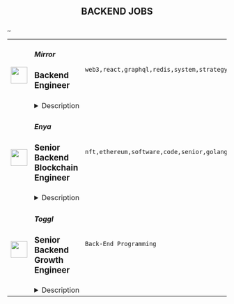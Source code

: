 <div align="center"><h2>BACKEND JOBS</h2></div><table><tr>
                <td width="100" height="100" rowspan="2">
                    <img src="https://remoteok.com/assets/img/jobs/fe20f22ef1b6c2f31bbb3825d67cc0121677309344.peg" width="38px" height="auto">
                </td>
                <td width="300">
                    <h5>Mirror</h5>
                    <h3>Backend Engineer</h3>
                </td>
                <td width="300">
                    <code>web3,react,graphql,redis,system,strategy,health,engineer,backend</code>
                </td>
                <td width="200">
                <text>1 days ago</text>
                </td>
                <td width="100" rowspan="2">
                <a href="https://remoteOK.com/remote-jobs/remote-backend-engineer-mirror-199867" align="right" target="_blank">Apply</a>
                </td>
            </tr>
            <tr>
                <td colspan="3">
                <details><summary>Description</summary>
                <p>At Mirror, our mission is to use web3 technology in order to reimagine the ways people publish, read and share writing online. We are a small, passionate team with a breadth of experience that has been building in web3 for years. Together, we aspire to build products that are beautiful and intuitive, without compromising on <span class="discussion-id-dfde74bb-5410-45f6-920d-cc78543321e8 notion-enable-hover">user sovereignty</span> or decentralization.</p>
<h3>The Company</h3>
<p>Mirror is a web3-native publishing platform that powers a new writing ecosystem. Writers on Mirror donât just publish, they build community and fund their writing by minting their work as Writing NFTs  â collectible, minted versions of posts on Mirror. Readers on Mirror donât just consume content, they collect it and discover new writers in each otherâs collections. All of this happens within a tightly integrated web3 product that is centered around an intuitive editor that allows writers to incorporate smart contract-based economic blocks.</p>
<p>We've raised close to $14 million from investors that include a16z Crypto, Union Square Ventures, and Variant.</p>
<h3>Responsibilities</h3>
<ul>
<li>Support product development by developing our backend API</li>
</ul>
<h3>Requirements</h3>
<ul>
<li>Experience building and maintaining a production system at scale</li>
<li>Comfortable with SQL databases</li>
<li>Experience designing performant and well-tested GraphQL APIs</li>
</ul>
<h3>Nice to have</h3>
<ul>
<li>Degree in computer science</li>
<li>Frontend experience (React, React Native)</li>
<li>Web3 experience</li>
<li>No-SQL and Redis experience</li>
<li>Experience with monitoring tools (Honeycomb, NewRelic, ElasticSearch, etc)</li>
</ul>
<h3><strong>Salary Range</strong></h3>
<ul>
<li>$140,000 - $210,000 (based on experience)</li>
</ul><div class="content-conclusion">
<h3>Mirror's Benefits</h3>
<p>Here are some of our benefits:</p>
<ul>
<li>Medical, dental, and vision insurance, with 80% of premiums paid by the company</li>
<li>$3,000 work-from-home/remote office setup stipend</li>
<li>$150/month home internet and cell phone reimbursement</li>
<li>Healthcare Flexible Spending Account or Health Savings Account</li>
<li>Dependent Care Flexible Spending Account</li>
<li>Short-term and long-term disability insurance, with premiums paid by the company</li>
<li>$50,000 life insurance and accidental death and dismemberment insurance, with premiums paid by company</li>
<li>401(k)</li>
<li>Flexible time off policy</li>
<li>Three monthsâ paid baby bonding leave</li>
<li>Remote-first teamwork with team and community members around the world</li>
<li>Team offsites for periodic in-person collaborative strategy sessions</li>
<li>Passionate, supportive team dedicated to learning and growing together in web3</li>
</ul>
</div><br/><br/>Please mention the word **COOPERATIVELY** and tag RMzUuMjE0LjE3My4yMjI= when applying to show you read the job post completely (#RMzUuMjE0LjE3My4yMjI=). This is a beta feature to avoid spam applicants. Companies can search these words to find applicants that read this and see they're human.
                </details>
                </td>
            </tr>,<tr>
                <td width="100" height="100" rowspan="2">
                    <img src="https://remoteok.com/assets/img/jobs/52ec49f5a50a67c960c16e4fb97a2e381677136614.peg" width="38px" height="auto">
                </td>
                <td width="300">
                    <h5>Enya</h5>
                    <h3>Senior Backend Blockchain Engineer</h3>
                </td>
                <td width="300">
                    <code>nft,ethereum,software,code,senior,golang,engineer,engineering,backend</code>
                </td>
                <td width="200">
                <text>3 days ago</text>
                </td>
                <td width="100" rowspan="2">
                <a href="https://remoteOK.com/remote-jobs/remote-senior-backend-blockchain-engineer-enya-198856" align="right" target="_blank">Apply</a>
                </td>
            </tr>
            <tr>
                <td colspan="3">
                <details><summary>Description</summary>
                <div>Enya Labs, as a core contributor to Boba Network is seeking a Senior Backend Blockchain Engineer. In this role you will design, document and implement quality backend architectures. Develop high-quality, performant, modern, clean and readable code within tight deadlines. You will own the development and maintenance of the project from ideation to deployment and write reusable libraries and custom logic for blockchain state machines.</div><div> </div><p></p><h4>Responsibilities:</h4><p></p><p></p><ul>
<li>Work and contribute in building a client diverse Rollup ecosystem by helping to build Erigon, our rollup execution client</li>
<li>Contribute to upstream Ethereum Erigon codebase</li>
<li>Implement performance improvements to Erigon</li>
<li>Work with the Ethereum community to specify and implement EIPs</li>
</ul><p></p><h4>Qualifications:</h4><p></p><p></p><ul>
<li>5+ years of experience in a Software Engineering role </li>
<li>3 to 5 years experience in designing and implementing quality backend architectures</li>
<li>4+ years of experience with Golang is a must</li>
<li>Deep knowledge of Ethereum and the EVM required </li>
<li>Strong grasp of computer science and distributed systems fundamentals required </li>
</ul><div><span style="font-size:18px;">About Enya</span></div><div><br></div><div><span style="font-size:11pt;">Enya Labs is a contributor to the Boba Network, a multichain Layer 2 that reduces the barriers of adoption for users and developers. We are empowering Gaming, DeFi, and NFT projects to scale more cost-effectively while delivering a smoother user experience. Boba's Hybrid Compute technology enables developers across the blockchain ecosystem to build dApps that invoke code executed on web-scale infrastructure, making it possible to leverage sophisticated algorithms that are either too expensive or impossible to execute on-chain. </span></div><br/><br/>Please mention the word **CASHBACKS** and tag RMzUuMjE0LjE3My4yMjI= when applying to show you read the job post completely (#RMzUuMjE0LjE3My4yMjI=). This is a beta feature to avoid spam applicants. Companies can search these words to find applicants that read this and see they're human.
                </details>
                </td>
            </tr>,<tr>
                <td width="100" height="100" rowspan="2">
                    <img src="https://wwr-pro.s3.amazonaws.com/logos/0074/7274/logo.gif" width="38px" height="auto">
                </td>
                <td width="300">
                    <h5>Toggl</h5>
                    <h3> Senior Backend Growth Engineer</h3>
                </td>
                <td width="300">
                    <code>Back-End Programming</code>
                </td>
                <td width="200">
                <text>1 days ago</text>
                </td>
                <td width="100" rowspan="2">
                <a href="https://weworkremotely.com/remote-jobs/toggl-senior-backend-growth-engineer" align="right" target="_blank">Apply</a>
                </td>
            </tr>
            <tr>
                <td colspan="3">
                <details><summary>Description</summary>
                <img src="https://we-work-remotely.imgix.net/logos/0074/7274/logo.gif?ixlib=rails-4.0.0&w=50&h=50&dpr=2&fit=fill&auto=compress" />

<p>
  <strong>Headquarters:</strong> Tallin
    <br /><strong>URL:</strong> <a href="https://toggl.com/jobs/">https://toggl.com/jobs/</a>
</p>

<div>
<br>We are looking for an experienced Senior Backend Engineer to be a part of one of our cross-functional teams to help us shape the future of the time tracking industry and deliver real value to our customers with both new and improved features.<br><br>
</div><div>The salary for this position is <strong>€70,000</strong> annually.<br><br>
</div><div>You can work <strong>from anywhere in the world.<br></strong><br>
</div><div>
<strong><br>About the Team<br></strong><br>
</div><div>We are a global team of 100+ awesome people working from over 40 countries around the globe. We hire globally, you work locally—in the heart of London, a beach outside of São Paulo, or a quiet village near Florence, the choice is yours. Every few months we travel to meet up somewhere in the world and spend some quality time together. We place a huge amount of trust in our people, and we measure the outcomes rather than the work itself. <a href="https://toggl.com/culture/">Our values</a> fuel our results.<br><br>
</div><div>
<strong><br>The Role<br></strong><br>
</div><div>As a Senior Backend Growth Engineer, you will be taking ownership of Growth team product domain and work in close collaboration with owners and engineers of other key domains, while supporting your team with engineering knowledge. Majority of your work will be by supporting experiments (i.e. A/B testing pre-existing or new features).<br><br>
</div><div>Your main responsibilities will be:</div><ul>
<li>collaborate on the development and maintenance of some of our backend services including reports, payments, and operations tools that manage our product and logistics worldwide.</li>
<li>Closely collaborating with product managers and designers, on a day-to-day basis, on discovery and technical analysis level and supporting fellow engineers.</li>
<li>working with multiple cross-functional teams to understand problems and implement solutions.</li>
<li>designing, breaking down, and completing projects of a small to medium scope with high-level productivity.</li>
<li>leading projects with a small group of people, such as hosting weekly meetings, communicating with other partners and stakeholders.</li>
</ul><div>
<strong><br>About you<br></strong><br>
</div><div>We would love to hear from you if you are comfortable with technical, cross functional communication and strive to solve technical problems of high scope and complexity and have long-standing experience programming in Go.<br><br>
</div><div>In particular, we are looking for:</div><ul>
<li>Strong backend engineering experience in Go;</li>
<li>Significant professional experience with distributed systems, PostgreSQL and Google Cloud Infrastructure;</li>
<li>Experience with software engineering best practices (e.g. unit testing, code reviews, design documentation);</li>
<li>Experience with performance and optimisation problems, particularly at large scale, and a demonstrated ability to both diagnose and prevent these problems;</li>
<li>Ability to work cross-teams and improve cross-functional relationships which will facilitate ongoing projects;</li>
<li>Mentor and grow junior engineers;</li>
<li>Ability to give on-point and actionable feedback to peers;</li>
<li>Collaborate across the company to define, design, build and improve our product;</li>
<li>Experience in technical communication and the ability to communicate complex technical problems to non-technical stakeholders (like Sales, Marketing, Support, etc);</li>
<li>Ability to prioritize and manage multiple small-sized projects simultaneously, with a focus on delivering results in small (weekly) cycles.</li>
<li>Knowledge of experimental design methodologies, such as A/B testing, and ability to design and implement experiments to drive growth;</li>
<li>Proficiency in the English language, both written and verbal, is required for success in a remote and largely asynchronous work environment.</li>
</ul><div>Bonus points for:</div><ul>
<li>Having full-stack experience;</li>
<li>Understanding of customer behavior, needs, and motivations and ability to use this information to inform experiment design;</li>
<li>Ability to generate new and unique ideas for growth experiments and a willingness to take calculated risks;</li>
<li>Experience with best practices in Agile Software Development;</li>
<li>Eagerness to make contributions to improve the engineering team. For example, activities like interviewing, or mentoring;</li>
</ul><div><strong><br>Benefits</strong></div><ul>
<li>Freedom to choose when and how much you work - we only measure results</li>
<li>24 days of paid time off a year, plus your local holidays</li>
<li>In-person meetups for team-building (expenses covered)</li>
<li>4-6 weeks paid sabbatical (depending on the tenure)</li>
<li>Laptop budget up to €2,500 and it renews every 3 years</li>
<li>€2,000 budget to set up your home office, and additional €300 every year after 3 years of tenure</li>
<li>€250 per month for co-working space membership and/or internet service at home</li>
<li>€4,000 per year contribution to use for training, workshops, and conferences</li>
<li>€2,000 per year contribution for any equipment or services to improve and/or maintain your physical and mental health</li>
<li>Support for buying tools you need for doing your best work (even eyeglasses if you need a new pair)</li>
</ul>

<p><strong>To apply:</strong> <a href="https://weworkremotely.com/remote-jobs/toggl-senior-backend-growth-engineer">https://weworkremotely.com/remote-jobs/toggl-senior-backend-growth-engineer</a></p>

                </details>
                </td>
            </tr>,<tr>
                <td width="100" height="100" rowspan="2">
                    <img src="https://weworkremotely.com/assets/IsotypeV2-1ebe3dd57673f3e8d02b7490bc0faaef55d6a95d3a4aaf17298bd3ed503ae7fe.svg" width="38px" height="auto">
                </td>
                <td width="300">
                    <h5>Toggl</h5>
                    <h3> Senior Backend Engineer</h3>
                </td>
                <td width="300">
                    <code>Back-End Programming</code>
                </td>
                <td width="200">
                <text>1 days ago</text>
                </td>
                <td width="100" rowspan="2">
                <a href="https://weworkremotely.com/remote-jobs/toggl-senior-backend-engineer" align="right" target="_blank">Apply</a>
                </td>
            </tr>
            <tr>
                <td colspan="3">
                <details><summary>Description</summary>
                

<p>
  <strong>Headquarters:</strong> Tallin
    <br /><strong>URL:</strong> <a href="https://toggl.com/jobs/">https://toggl.com/jobs/</a>
</p>

<div>
<br>We are looking for an experienced Senior Backend Engineer to be a part of one of our cross-functional teams to help us shape the future of the time tracking industry and deliver real value to our customers with both new and improved features.<br><br>
</div><div>The salary for this position is <strong>€70,000</strong> annually.<br><br>
</div><div>You can work <strong>from anywhere in the world.<br></strong><br>
</div><div>
<strong><br>About the Team<br></strong><br>
</div><div>We are a global team of 100+ awesome people working from over 40 countries around the globe. We hire globally, you work locally—in the heart of London, a beach outside of São Paulo, or a quiet village near Florence, the choice is yours. Every few months we travel to meet up somewhere in the world and spend some quality time together. We place a huge amount of trust in our people, and we measure the outcomes rather than the work itself. <a href="https://toggl.com/culture/">Our values</a> fuel our results.<br><br>
</div><div>
<strong><br>The Role<br></strong><br>
</div><div>As a Senior Backend Engineer, you will be taking ownership of one or more domains of our product and will work closely with other Backend and Frontend engineers using cutting-edge open source frameworks to highly-available RESTful services and back-end systems.<br><br>
</div><div>The main technologies you will be working with are Go, PostgreSQL and Google Cloud Infrastructure. Even though you can work whenever you want on your tasks, <strong>our team meetings can happen between 11:00 to 15:00 UTC.</strong> You need to be willing and available to attend these meetings when they happen<br><br>
</div><div>Your main responsibilities will be:</div><ul>
<li>developing, scaling and maintaining some of our backend services including the API, reports and other infrastructure services that manage our product and logistics worldwide</li>
<li>working with multiple teams day to day to bring more value to Toggl’s users, covering customer-facing web and native applications and public APIs</li>
<li>designing, breaking down, and completing projects of a medium to large scope with high-level productivity</li>
<li>looking for technical problems of existing system/product without guidance and offering solutions</li>
<li>leading projects with a small group of people, such as hosting weekly meetings, communicating with other partners and stakeholders</li>
</ul><div><strong><br>About you</strong></div><div>We would love to hear from you if you strive to solve technical problems of high scope and complexity and have long-standing experience programming in Go.<br><br>
</div><div>In particular, we are looking for:</div><ul>
<li>Strong backend engineering experience in Go;</li>
<li>Significant professional experience with distributed systems, PostgreSQL, and Google Cloud Infrastructure;</li>
<li>Experience with software engineering best practices (e.g. unit testing, code reviews, design documentation);</li>
<li>Experience with performance and optimisation problems, particularly at large scale, and a demonstrated ability to both diagnose and prevent these problems;</li>
<li>Ability to work cross-teams and improve cross-functional relationships which will facilitate ongoing projects;</li>
<li>Eagerness to make contributions to improve the engineering team. For example, activities like interviewing, or mentoring;</li>
<li>Mentor and grow junior engineers;</li>
<li>Ability to give on-point and actionable feedback to peers;</li>
<li>Effective communication skills: regularly achieve consensus with peers and clear status updates;</li>
<li>Collaborate across the company to define, design, build and improve our product;</li>
<li>Proficiency in the English language, both written and verbal, is required for success in a remote and largely asynchronous work environment;</li>
</ul><div>
<br>Bonus points for:</div><ul>
<li>Having full-stack experience;</li>
<li>Experience with data warehouse and analytics systems</li>
<li>Experiences with Kubernetes at scale</li>
<li>Experience with system architecture at scale</li>
</ul><div><strong><br>Benefits</strong></div><ul>
<li>Freedom to choose when and how much you work - we only measure results</li>
<li>24 days of paid time off a year, plus your local holidays</li>
<li>In-person meetups for team-building (expenses covered)</li>
<li>4-6 weeks paid sabbatical (depending on the tenure)</li>
<li>Laptop budget up to €2,500 and it renews every 3 years</li>
<li>€2,000 budget to set up your home office, and additional €300 every year after 3 years of tenure</li>
<li>€250 per month for co-working space membership and/or internet service at home</li>
<li>€4,000 per year contribution to use for training, workshops, and conferences</li>
<li>€2,000 per year contribution for any equipment or services to improve and/or maintain your physical and mental health</li>
<li>Support for buying tools you need for doing your best work (even eyeglasses if you need a new pair)</li>
</ul>

<p><strong>To apply:</strong> <a href="https://weworkremotely.com/remote-jobs/toggl-senior-backend-engineer">https://weworkremotely.com/remote-jobs/toggl-senior-backend-engineer</a></p>

                </details>
                </td>
            </tr>,<tr>
                <td width="100" height="100" rowspan="2">
                    <img src="https://weworkremotely.com/assets/IsotypeV2-1ebe3dd57673f3e8d02b7490bc0faaef55d6a95d3a4aaf17298bd3ed503ae7fe.svg" width="38px" height="auto">
                </td>
                <td width="300">
                    <h5>Toggl</h5>
                    <h3> Backend Engineer</h3>
                </td>
                <td width="300">
                    <code>Back-End Programming</code>
                </td>
                <td width="200">
                <text>1 days ago</text>
                </td>
                <td width="100" rowspan="2">
                <a href="https://weworkremotely.com/remote-jobs/toggl-backend-engineer" align="right" target="_blank">Apply</a>
                </td>
            </tr>
            <tr>
                <td colspan="3">
                <details><summary>Description</summary>
                

<p>
  <strong>Headquarters:</strong> Tallinn, Estonia
    <br /><strong>URL:</strong> <a href="https://toggl.com/jobs/">https://toggl.com/jobs/</a>
</p>

<div>
<br><br>We are looking for a passionate and sharp Backend Engineer to be a part of one of our cross-functional product development teams to help us shape the future of the time tracking industry and deliver real value to our customers with both new and improved features.<br><br>
</div><div>
<br>Gross annual compensation range for the role is <strong>€63,000</strong> and we are committed to increasing salaries every year based on company and individual performance. In addition to that, we also have awesome benefits, which you can check out below.<br><br>
</div><div>
<br>You can work <strong>from anywhere in the world.<br></strong><br>
</div><div>
<strong><br>About the Team<br></strong><br>
</div><div>We are a global team of 100+ awesome people working from over 40 countries around the globe. We hire globally, you work locally—in the heart of London, a beach outside of São Paulo, or a quiet village near Florence, the choice is yours. Every few months we travel to meet up somewhere in the world and spend some quality time together. We place a huge amount of trust in our people, and we measure the outcomes rather than the work itself. <a href="https://toggl.com/culture/">Our values</a> fuel our results.<br><br>
</div><div>
<strong><br>The Role<br></strong><br>
</div><div>As a Backend Engineer, you will be taking ownership of one or more domains of our product and will work closely with other engineers and product designers in lean ways using cutting-edge technologies powering highly-available RESTful services and back-end systems.<br><br>
</div><div>The main technologies you will be working with are Go, PostgreSQL and Google Cloud Infrastructure.<br><br>
</div><div>Even though you can work whenever you want on your tasks, <strong>our team meetings can happen between 11:00 to 15:00 UTC.</strong> You need to be willing and available to attend these meetings when they happen.<br><br>
</div><div>Your main responsibilities will be:</div><ul>
<li>developing, scaling and maintaining some of our backend services including the API, reports and other infrastructure services that manage our product and logistics worldwide</li>
<li>working with multiple teams day to day to bring more value to Toggl’s users, covering customer-facing web and native applications and public APIs</li>
<li>completing small to medium features independently and in collaboration with frontend engineers</li>
<li>resolving most technical issues autonomously and designing well-organized code</li>
<li>driving assigned requests to improve the codebase, such as migrating it to modern frameworks and adding missing tests</li>
</ul><div>
<strong><br>About you<br></strong><br>
</div><div>We would love to hear from you if you are passionate about technology and you are experienced with or willing to learn programming in Go.<br><br>
</div><div>In particular, we are looking for:</div><ul>
<li>Strong backend engineering experience in any language</li>
<li>Passion for cross-discipline collaboration and problem-solving</li>
<li>Eagerness to learn new skills, and take ownership of your work</li>
</ul><div>Bonus points for:</div><ul>
<li>Experience with our main technologies: Go, PostgreSQL and Google Cloud Infrastructure</li>
<li>Experience with software engineering best practices (e.g. unit testing, code reviews, design documentation)</li>
<li>Experience with system architecture, particularly at scale</li>
<li>Experiences with Kubernetes</li>
</ul><div><strong><br>Benefits</strong></div><ul>
<li>Freedom to choose when and how much you work - we only measure results</li>
<li>24 days of paid time off a year, plus your local holidays</li>
<li>In-person meetups for team-building (expenses covered)</li>
<li>4-6 weeks paid sabbatical (depending on the tenure)</li>
<li>Laptop budget up to €2,500 and it renews every 3 years</li>
<li>€2,000 budget to set up your home office, and additional €300 every year after 3 years of tenure</li>
<li>€250 per month for co-working space membership and/or internet service at home</li>
<li>€4,000 per year contribution to use for training, workshops, and conferences</li>
<li>€2,000 per year contribution for any equipment or services to improve and/or maintain your physical and mental health</li>
<li>Support for buying tools you need for doing your best work (even eyeglasses if you need a new pair)</li>
</ul>

<p><strong>To apply:</strong> <a href="https://weworkremotely.com/remote-jobs/toggl-backend-engineer">https://weworkremotely.com/remote-jobs/toggl-backend-engineer</a></p>

                </details>
                </td>
            </tr>,<tr>
                <td width="100" height="100" rowspan="2">
                    <img src="https://weworkremotely.com/assets/IsotypeV2-1ebe3dd57673f3e8d02b7490bc0faaef55d6a95d3a4aaf17298bd3ed503ae7fe.svg" width="38px" height="auto">
                </td>
                <td width="300">
                    <h5>Sticker Mule</h5>
                    <h3> Software Engineer (Backend)</h3>
                </td>
                <td width="300">
                    <code>Back-End Programming</code>
                </td>
                <td width="200">
                <text>36 days ago</text>
                </td>
                <td width="100" rowspan="2">
                <a href="https://weworkremotely.com/remote-jobs/sticker-mule-software-engineer-backend" align="right" target="_blank">Apply</a>
                </td>
            </tr>
            <tr>
                <td colspan="3">
                <details><summary>Description</summary>
                

<p>
  <strong>Headquarters:</strong> New York, NY
    <br /><strong>URL:</strong> <a href="https://www.stickermule.com/careers">https://www.stickermule.com/careers</a>
</p>

<div><strong>About Sticker Mule</strong></div><div>
<br>Sticker Mule is the Internet's most "kick ass" brand. We are privately-owned, profitable, and powered by a globally distributed team that enjoys building happy customer experience at the highest technical standards. Our software team operates from 17 countries, and we're always looking for more exceptional engineers.</div><div><a href="https://www.stickermule.com/about"><strong><br>See more about our teams here</strong></a></div><div><strong><br>We offer</strong></div><ol>
<li>Remote work with flexible schedules</li>
<li>A privately owned, low-stress culture.</li>
<li>A fun "no bullshit" work environment</li>
</ol><div><br></div><div><strong>We like you to know</strong></div><ol>
<li>Docker</li>
<li>Ruby</li>
<li>Rails</li>
<li>TypeScript</li>
<li>NodeJS</li>
<li>GraphQL</li>
<li>Postgres</li>
<li>Redis</li>
<li>Familiarity with React</li>
<li>Excellent communication skills (English)</li>
<li>Degree in Computer Science or equivalent practical experience</li>
</ol><div><strong><br>Challenges</strong></div><ol>
<li>Improve and expand our GraphQL APIs</li>
<li>Migrate a large Rails code base to NodeJS services</li>
<li>Maintain optimal back-end performance</li>
</ol><div><br></div><div><strong>Compensation and benefits</strong></div><ol>
<li>Salary: $135k+ based on experience</li>
<li>$20,000 signing bonus</li>
<li>4 weeks vacation + holidays based on your country of residence</li>
</ol>

<p><strong>To apply:</strong> <a href="https://weworkremotely.com/remote-jobs/sticker-mule-software-engineer-backend">https://weworkremotely.com/remote-jobs/sticker-mule-software-engineer-backend</a></p>

                </details>
                </td>
            </tr></table>